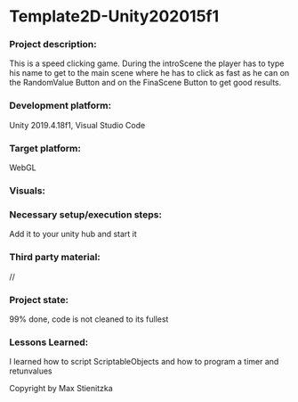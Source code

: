 # Template2D-Unity202015f1

### Project description: 
This is a speed clicking game. During the introScene the player has to type his name to get to the main scene where he has to click as fast as he can on the RandomValue Button and on the FinaScene Button to get good results. 

### Development platform: 
Unity 2019.4.18f1, Visual Studio Code

### Target platform: 
WebGL

### Visuals: 


### Necessary setup/execution steps: 
Add it to your unity hub and start it

### Third party material: 
//
### Project state: 
99% done, code is not cleaned to its fullest

### Lessons Learned: 
I learned how to script ScriptableObjects and how to program a timer and retunvalues

Copyright by Max Stienitzka
